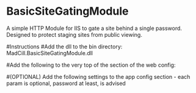 # BasicSiteGatingModule
A simple HTTP Module for IIS to gate a site behind a single password. Designed to protect staging sites from public viewing.

#Instructions
#Add the dll to the bin directory:
MadCill.BasicSiteGatingModule.dll

#Add the following to the very top of the <webServer><modules> section of the web config: 
<add type="MadCill.BasicSiteGatingModule.SimpleGatingModule, MadCill.BasicSiteGatingModule" name="SimpleSecurityControl" />

#(OPTIONAL) Add the following settings to the app config section - each param is optional, password at least, is advised

<!--Simple Gating Section-->
<add key="SimpleSecurity.Password" value="!password" />
<add key="SimpleSecurity.CookieName" value="SimpleGating" />
<add key="SimpleSecurity.SessionLifetime" value="0" />
<!--Add in ip addresses, no ports, separate them by a semi-colon ';'-->
<add key="SimpleSecurity.IPWhitelist" value="0" />

<!--Types are "Hashed" or "SimpleEncryption" note "SimpleEncryption" requires an encryption key and iv-->
<add key="SimpleSecurity.SecurityType" value="Hashed" />
<!--If using SimpleEncryption provide an 8 character key-->
<add key="SimpleSecurity.EncryptionKey" value="12345678" />
<!--If using SimpleEncryption provide an 8 character iv-->
<add key="SimpleSecurity.EncryptionIV" value="abcdefgh" />
<!--If using CDN or something else that can't use cookies to to bypass the gating, then you can apply an http-header name and code. Provide a name with alpha-numeric characters only, no spaces-->
<add key="SimpleSecurity.HttpHeaderParameter" value="bypass-gating" />
<!--If using SimpleEncryption provide an 8 character iv-->
<add key="SimpleSecurity.HttpHeaderCode" value="testing" />
<!--END Simple Gating Section-->
